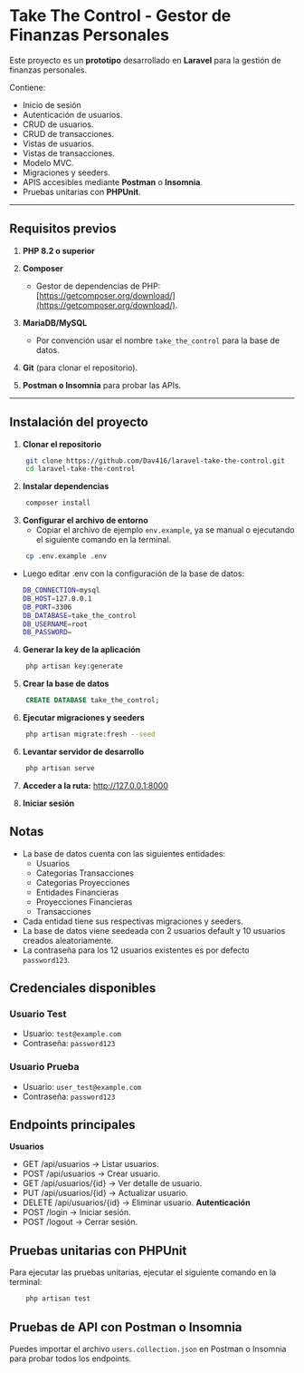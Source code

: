 # Take The Control - Gestor de Finanzas Personales  
Este proyecto es un **prototipo** desarrollado en **Laravel** para la gestión de finanzas personales.  

Contiene:  
- Inicio de sesión
- Autenticación de usuarios.
- CRUD de usuarios.  
- CRUD de transacciones.
- Vistas de usuarios.
- Vistas de transacciones.
- Modelo MVC.
- Migraciones y seeders.
- APIS accesibles mediante **Postman** o **Insomnia**.  
- Pruebas unitarias con **PHPUnit**.  

---

## Requisitos previos  

1. **PHP 8.2 o superior**  

2. **Composer**  
   - Gestor de dependencias de PHP: [https://getcomposer.org/download/](https://getcomposer.org/download/).  

3. **MariaDB/MySQL**  
   - Por convención usar el nombre `take_the_control` para la base de datos.  

4. **Git** (para clonar el repositorio).  

6. **Postman o Insomnia** para probar las APIs.  

---

## Instalación del proyecto  

1. **Clonar el repositorio**  
```bash
    git clone https://github.com/Dav416/laravel-take-the-control.git
    cd laravel-take-the-control
```
2. **Instalar dependencias**
```bash
    composer install
```
3. **Configurar el archivo de entorno**
   - Copiar el archivo de ejemplo `env.example`, ya se manual o ejecutando el siguiente comando en la terminal.
```bash
    cp .env.example .env
```
- Luego editar .env con la configuración de la base de datos:

    ```bash
    DB_CONNECTION=mysql
    DB_HOST=127.0.0.1
    DB_PORT=3306
    DB_DATABASE=take_the_control
    DB_USERNAME=root
    DB_PASSWORD=
    ```
4. **Generar la key de la aplicación**
```bash
    php artisan key:generate
```
5. **Crear la base de datos**
```sql
    CREATE DATABASE take_the_control;
```
6. **Ejecutar migraciones y seeders**
```bash
    php artisan migrate:fresh --seed
```
6. **Levantar servidor de desarrollo**
```bash
    php artisan serve
```
7. **Acceder a la ruta:** http://127.0.0.1:8000

8. **Iniciar sesión**
## Notas 
- La base de datos cuenta con las siguientes entidades:
    - Usuarios
    - Categorias Transacciones
    - Categorias Proyecciones
    - Entidades Financieras
    - Proyecciones Financieras
    - Transacciones
- Cada entidad tiene sus respectivas migraciones y seeders.
- La base de datos viene seedeada con 2 usuarios default y 10 usuarios creados aleatoriamente.
- La contraseña para los 12 usuarios existentes es por defecto `password123`.

## Credenciales disponibles
### Usuario Test
- Usuario:
`test@example.com`
- Contraseña:
`password123`
### Usuario Prueba
- Usuario:
`user_test@example.com`
- Contraseña:
`password123`

## Endpoints principales
**Usuarios**
- GET /api/usuarios → Listar usuarios.
- POST /api/usuarios → Crear usuario.
- GET /api/usuarios/{id} → Ver detalle de usuario.
- PUT /api/usuarios/{id} → Actualizar usuario.
- DELETE /api/usuarios/{id} → Eliminar usuario.
**Autenticación**
- POST /login → Iniciar sesión.
- POST /logout → Cerrar sesión.

## Pruebas unitarias con PHPUnit
Para ejecutar las pruebas unitarias, ejecutar el siguiente comando en la terminal:
```bash
    php artisan test
```
## Pruebas de API con Postman o Insomnia
Puedes importar el archivo `users.collection.json` en Postman o Insomnia para probar todos los endpoints.
